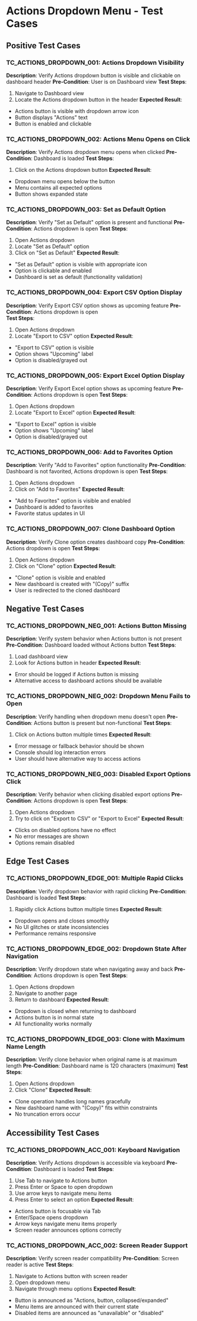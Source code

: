 # Actions Dropdown Menu - Test Cases

## Positive Test Cases

### TC_ACTIONS_DROPDOWN_001: Actions Dropdown Visibility
**Description**: Verify Actions dropdown button is visible and clickable on dashboard header
**Pre-Condition**: User is on Dashboard view
**Test Steps**:
1. Navigate to Dashboard view
2. Locate the Actions dropdown button in the header
**Expected Result**: 
- Actions button is visible with dropdown arrow icon
- Button displays "Actions" text
- Button is enabled and clickable

### TC_ACTIONS_DROPDOWN_002: Actions Menu Opens on Click
**Description**: Verify Actions dropdown menu opens when clicked
**Pre-Condition**: Dashboard is loaded
**Test Steps**:
1. Click on the Actions dropdown button
**Expected Result**:
- Dropdown menu opens below the button
- Menu contains all expected options
- Button shows expanded state

### TC_ACTIONS_DROPDOWN_003: Set as Default Option
**Description**: Verify "Set as Default" option is present and functional
**Pre-Condition**: Actions dropdown is open
**Test Steps**:
1. Open Actions dropdown
2. Locate "Set as Default" option
3. Click on "Set as Default"
**Expected Result**:
- "Set as Default" option is visible with appropriate icon
- Option is clickable and enabled
- Dashboard is set as default (functionality validation)

### TC_ACTIONS_DROPDOWN_004: Export CSV Option Display
**Description**: Verify Export CSV option shows as upcoming feature
**Pre-Condition**: Actions dropdown is open  
**Test Steps**:
1. Open Actions dropdown
2. Locate "Export to CSV" option
**Expected Result**:
- "Export to CSV" option is visible
- Option shows "Upcoming" label
- Option is disabled/grayed out

### TC_ACTIONS_DROPDOWN_005: Export Excel Option Display
**Description**: Verify Export Excel option shows as upcoming feature
**Pre-Condition**: Actions dropdown is open
**Test Steps**:
1. Open Actions dropdown  
2. Locate "Export to Excel" option
**Expected Result**:
- "Export to Excel" option is visible
- Option shows "Upcoming" label
- Option is disabled/grayed out

### TC_ACTIONS_DROPDOWN_006: Add to Favorites Option
**Description**: Verify "Add to Favorites" option functionality
**Pre-Condition**: Dashboard is not favorited, Actions dropdown is open
**Test Steps**:
1. Open Actions dropdown
2. Click on "Add to Favorites"
**Expected Result**:
- "Add to Favorites" option is visible and enabled
- Dashboard is added to favorites
- Favorite status updates in UI

### TC_ACTIONS_DROPDOWN_007: Clone Dashboard Option
**Description**: Verify Clone option creates dashboard copy
**Pre-Condition**: Actions dropdown is open
**Test Steps**:
1. Open Actions dropdown
2. Click on "Clone" option
**Expected Result**:
- "Clone" option is visible and enabled
- New dashboard is created with "(Copy)" suffix
- User is redirected to the cloned dashboard

## Negative Test Cases

### TC_ACTIONS_DROPDOWN_NEG_001: Actions Button Missing
**Description**: Verify system behavior when Actions button is not present
**Pre-Condition**: Dashboard loaded without Actions button
**Test Steps**:
1. Load dashboard view
2. Look for Actions button in header
**Expected Result**:
- Error should be logged if Actions button is missing
- Alternative access to dashboard actions should be available

### TC_ACTIONS_DROPDOWN_NEG_002: Dropdown Menu Fails to Open
**Description**: Verify handling when dropdown menu doesn't open
**Pre-Condition**: Actions button is present but non-functional
**Test Steps**:
1. Click on Actions button multiple times
**Expected Result**:
- Error message or fallback behavior should be shown
- Console should log interaction errors
- User should have alternative way to access actions

### TC_ACTIONS_DROPDOWN_NEG_003: Disabled Export Options Click
**Description**: Verify behavior when clicking disabled export options
**Pre-Condition**: Actions dropdown is open
**Test Steps**:
1. Open Actions dropdown
2. Try to click on "Export to CSV" or "Export to Excel"
**Expected Result**:
- Clicks on disabled options have no effect
- No error messages are shown
- Options remain disabled

## Edge Test Cases

### TC_ACTIONS_DROPDOWN_EDGE_001: Multiple Rapid Clicks
**Description**: Verify dropdown behavior with rapid clicking
**Pre-Condition**: Dashboard is loaded
**Test Steps**:
1. Rapidly click Actions button multiple times
**Expected Result**:
- Dropdown opens and closes smoothly
- No UI glitches or state inconsistencies
- Performance remains responsive

### TC_ACTIONS_DROPDOWN_EDGE_002: Dropdown State After Navigation
**Description**: Verify dropdown state when navigating away and back
**Pre-Condition**: Actions dropdown is open
**Test Steps**:
1. Open Actions dropdown
2. Navigate to another page
3. Return to dashboard
**Expected Result**:
- Dropdown is closed when returning to dashboard
- Actions button is in normal state
- All functionality works normally

### TC_ACTIONS_DROPDOWN_EDGE_003: Clone with Maximum Name Length
**Description**: Verify clone behavior when original name is at maximum length
**Pre-Condition**: Dashboard name is 120 characters (maximum)
**Test Steps**:
1. Open Actions dropdown
2. Click "Clone"
**Expected Result**:
- Clone operation handles long names gracefully
- New dashboard name with "(Copy)" fits within constraints
- No truncation errors occur

## Accessibility Test Cases

### TC_ACTIONS_DROPDOWN_ACC_001: Keyboard Navigation
**Description**: Verify Actions dropdown is accessible via keyboard
**Pre-Condition**: Dashboard is loaded
**Test Steps**:
1. Use Tab to navigate to Actions button
2. Press Enter or Space to open dropdown
3. Use arrow keys to navigate menu items
4. Press Enter to select an option
**Expected Result**:
- Actions button is focusable via Tab
- Enter/Space opens dropdown
- Arrow keys navigate menu items properly
- Screen reader announces options correctly

### TC_ACTIONS_DROPDOWN_ACC_002: Screen Reader Support
**Description**: Verify screen reader compatibility
**Pre-Condition**: Screen reader is active
**Test Steps**:
1. Navigate to Actions button with screen reader
2. Open dropdown menu
3. Navigate through menu options
**Expected Result**:
- Button is announced as "Actions, button, collapsed/expanded"
- Menu items are announced with their current state
- Disabled items are announced as "unavailable" or "disabled"